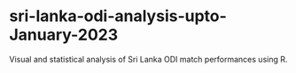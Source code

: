# sri-lanka-odi-analysis-upto-January-2023
Visual and statistical analysis of Sri Lanka ODI match performances using R.
